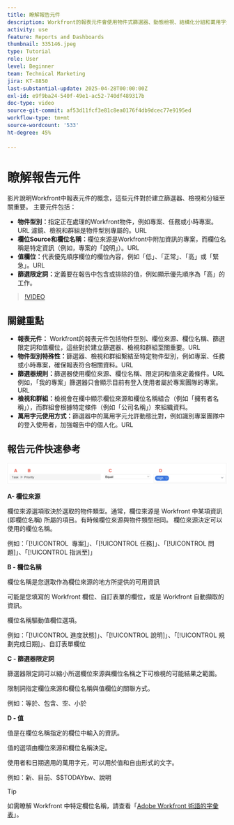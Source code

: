 ```yaml
---
title: 瞭解報告元件
description: Workfront的報表元件會使用物件式篩選器、動態檢視、結構化分組和萬用字元功能來調整資料視覺效果，以提供量身打造的深入分析。
activity: use
feature: Reports and Dashboards
thumbnail: 335146.jpeg
type: Tutorial
role: User
level: Beginner
team: Technical Marketing
jira: KT-8850
last-substantial-update: 2025-04-28T00:00:00Z
exl-id: e9f9ba24-540f-49e1-ac52-740df489317b
doc-type: video
source-git-commit: af53d11fcf3e81c8ea0176f4db9dcec77e9195ed
workflow-type: tm+mt
source-wordcount: '533'
ht-degree: 45%

---
```


# 瞭解報告元件

影片說明Workfront中報表元件的概念，這些元件對於建立篩選器、檢視和分組至關重要。 主要元件包括：

* **物件型別：**&#x200B;指定正在處理的Workfront物件，例如專案、任務或小時專案。&#x200B;URL 濾鏡、檢視和群組是物件型別專屬的。&#x200B;URL
* **欄位Source和欄位名稱：**&#x200B;欄位來源是Workfront中附加資訊的專案，而欄位名稱是特定資訊（例如，專案的「說明」）。&#x200B;URL
* **值欄位：**&#x200B;代表優先順序欄位的欄位內容，例如「低」、「正常」、「高」或「緊急」。&#x200B;URL
* **篩選限定詞：**&#x200B;定義要在報告中包含或排除的值，例如顯示優先順序為「高」的工作&#x200B;。


>[!VIDEO](https://video.tv.adobe.com/v/3447032/?quality=12&learn=on&captions=chi_hant)

## 關鍵重點

* **報表元件：** Workfront的報表元件包括物件型別、欄位來源、欄位名稱、篩選限定詞和值欄位，這些對於建立篩選器、檢視和群組至關重要。&#x200B;URL
* **物件型別特殊性：**&#x200B;篩選器、檢視和群組繫結至特定物件型別，例如專案、任務或小時專案，確保報表符合相關資料。&#x200B;URL
* **篩選器規則：**&#x200B;篩選器使用欄位來源、欄位名稱、限定詞和值來定義條件。&#x200B;URL 例如，「我的專案」篩選器只會顯示目前有登入使用者屬於專案團隊的專案。&#x200B;URL
* **檢視和群組：**&#x200B;檢視會在欄中顯示欄位來源和欄位名稱組合（例如「擁有者名稱」），而群組會根據特定條件（例如「公司名稱」）來組織資料&#x200B;。
* **萬用字元使用方式：**&#x200B;篩選器中的萬用字元允許動態比對，例如識別專案團隊中的登入使用者，加強報告中的個人化。&#x200B;URL

## 報告元件快速參考

![影像顯示建立篩選器的畫面](assets/reporting-components-1.png)

**A- 欄位來源**

欄位來源選項取決於選取的物件類型。通常，欄位來源是 Workfront 中某項資訊 (即欄位名稱) 所屬的項目。有時候欄位來源與物件類型相同。
欄位來源決定可以使用的欄位名稱。

例如：「[!UICONTROL &#x200B; 專案]」、「[!UICONTROL 任務]」、「[!UICONTROL 問題]」、「[!UICONTROL 指派至]」

**B - 欄位名稱**

欄位名稱是您選取作為欄位來源的地方所提供的可用資訊

可能是您填寫的 Workfront 欄位、自訂表單的欄位，或是 Workfront 自動擷取的資訊。

欄位名稱驅動值欄位選項。

例如：「[!UICONTROL 進度狀態]」、「[!UICONTROL 說明]」、「[!UICONTROL 規劃完成日期]」、自訂表單欄位

**C - 篩選器限定詞**

篩選器限定詞可以縮小所選欄位來源與欄位名稱之下可檢視的可能結果之範圍。

限制詞指定欄位來源和欄位名稱與值欄位的關聯方式。

例如：等於、包含、空、小於

**D - 值**

值是在欄位名稱指定的欄位中輸入的資訊。

值的選項由欄位來源和欄位名稱決定。

使用者和日期適用的萬用字元，可以用於值和自由形式的文字。

例如：新、目前、$$TODAYbw、說明

>[!TIP]
>
>如需瞭解 Workfront 中特定欄位名稱，請查看「[Adobe Workfront 術語的字彙表](https://experienceleague.adobe.com/docs/workfront/using/basics/workfront-terminology-glossary.html?lang=zh-Hant)」。

